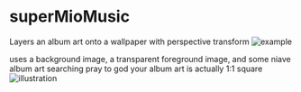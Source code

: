 # superMioMusic
Layers an album art onto a wallpaper with perspective transform 
![example](https://u.teknik.io/2HfbI.png)

uses a background image, a transparent foreground image, and some niave album art searching 
pray to god your album art is actually 1:1 square 
![illustration](https://u.teknik.io/g0w83.png)

